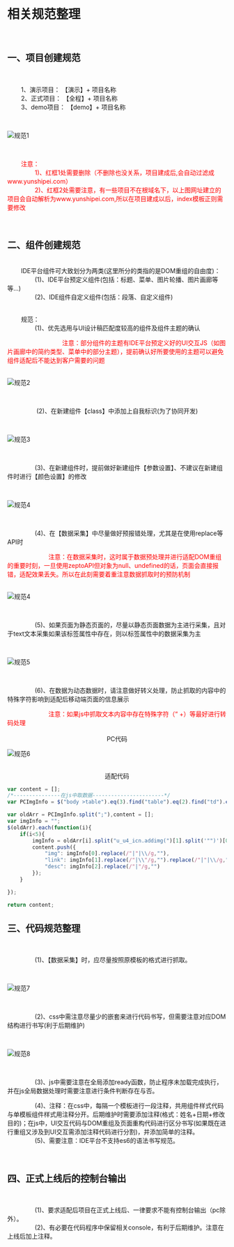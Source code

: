 # 相关规范整理

<br>

## 一、项目创建规范

<br>

&nbsp;&nbsp;&nbsp;&nbsp;&nbsp;&nbsp;&nbsp;&nbsp;1、演示项目： 【演示】+ 项目名称
<br>
&nbsp;&nbsp;&nbsp;&nbsp;&nbsp;&nbsp;&nbsp;&nbsp;2、正式项目： 【全程】+ 项目名称
<br>
&nbsp;&nbsp;&nbsp;&nbsp;&nbsp;&nbsp;&nbsp;&nbsp;3、demo项目： 【demo】+ 项目名称
<br>

<br>

![规范1](./../../../assets/images/IdePlatformImages/aa.jpg "规范") 

<br>

<div style="color: red;">

&nbsp;&nbsp;&nbsp;&nbsp;&nbsp;&nbsp;&nbsp;&nbsp;注意：<br>
&nbsp;&nbsp;&nbsp;&nbsp;&nbsp;&nbsp;&nbsp;&nbsp;&nbsp;&nbsp;&nbsp;&nbsp;&nbsp;&nbsp;&nbsp;&nbsp;1)、红框1处需要删除（不删除也没关系，项目建成后,会自动过滤成www.yunshipei.com）<br>
&nbsp;&nbsp;&nbsp;&nbsp;&nbsp;&nbsp;&nbsp;&nbsp;&nbsp;&nbsp;&nbsp;&nbsp;&nbsp;&nbsp;&nbsp;&nbsp;2)、红框2处需要注意，有一些项目不在根域名下，以上图网址建立的项目会自动解析为www.yunshipei.com,所以在项目建成以后，index模板正则需要修改<br>

</div>


<br>

## 二、组件创建规范

<br>
&nbsp;&nbsp;&nbsp;&nbsp;&nbsp;&nbsp;&nbsp;&nbsp;IDE平台组件可大致划分为两类(这里所分的类指的是DOM重组的自由度)：<br>
&nbsp;&nbsp;&nbsp;&nbsp;&nbsp;&nbsp;&nbsp;&nbsp;&nbsp;&nbsp;&nbsp;&nbsp;&nbsp;&nbsp;&nbsp;&nbsp;(1)、IDE平台预定义组件(包括：标题、菜单、图片轮播、图片画廊等等...)<br>
&nbsp;&nbsp;&nbsp;&nbsp;&nbsp;&nbsp;&nbsp;&nbsp;&nbsp;&nbsp;&nbsp;&nbsp;&nbsp;&nbsp;&nbsp;&nbsp;(2)、IDE组件自定义组件(包括：段落、自定义组件)<br>

<br>

&nbsp;&nbsp;&nbsp;&nbsp;&nbsp;&nbsp;&nbsp;&nbsp;规范：<br>
&nbsp;&nbsp;&nbsp;&nbsp;&nbsp;&nbsp;&nbsp;&nbsp;&nbsp;&nbsp;&nbsp;&nbsp;&nbsp;&nbsp;&nbsp;&nbsp;(1)、优先选用与UI设计稿匹配度较高的组件及组件主题的确认<br>

<div style="color: red;">
&nbsp;&nbsp;&nbsp;&nbsp;&nbsp;&nbsp;&nbsp;&nbsp;&nbsp;&nbsp;&nbsp;&nbsp;&nbsp;&nbsp;&nbsp;&nbsp;&nbsp;&nbsp;&nbsp;&nbsp;&nbsp;&nbsp;&nbsp;&nbsp;&nbsp;&nbsp;&nbsp;&nbsp;&nbsp;&nbsp;&nbsp;&nbsp;注意：部分组件的主题有IDE平台预定义好的UI交互JS（如图片画廊中的简约类型、菜单中的部分主题），提前确认好所要使用的主题可以避免组件适配后不能达到客户需要的问题
</div>

<br>

![规范2](./../../../assets/images/IdePlatformImages/ab.jpg "规范") 

<br>

&nbsp;&nbsp;&nbsp;&nbsp;&nbsp;&nbsp;&nbsp;&nbsp;&nbsp;&nbsp;&nbsp;&nbsp;&nbsp;&nbsp;&nbsp;&nbsp;
(2)、在新建组件【class】中添加上自我标识(为了协同开发)<br>

<br>

![规范3](./../../../assets/images/IdePlatformImages/ac.jpg "规范")

<br>

&nbsp;&nbsp;&nbsp;&nbsp;&nbsp;&nbsp;&nbsp;&nbsp;&nbsp;&nbsp;&nbsp;&nbsp;&nbsp;&nbsp;&nbsp;&nbsp;(3)、在新建组件时，提前做好新建组件【参数设置】、不建议在新建组件时进行【颜色设置】的修改<br>

<br>

![规范4](./../../../assets/images/IdePlatformImages/ad.jpg "规范")

<br>

&nbsp;&nbsp;&nbsp;&nbsp;&nbsp;&nbsp;&nbsp;&nbsp;&nbsp;&nbsp;&nbsp;&nbsp;&nbsp;&nbsp;&nbsp;&nbsp;(4)、在【数据采集】中尽量做好预报错处理，尤其是在使用replace等API时<br>

<div style="color: red;">
&nbsp;&nbsp;&nbsp;&nbsp;&nbsp;&nbsp;&nbsp;&nbsp;&nbsp;&nbsp;&nbsp;&nbsp;&nbsp;&nbsp;&nbsp;&nbsp;&nbsp;&nbsp;&nbsp;&nbsp;&nbsp;&nbsp;&nbsp;&nbsp;注意：在数据采集时，这时属于数据预处理并进行适配DOM重组的重要时刻，一旦使用zeptoAPI但对象为null、undefined的话，页面会直接报错，适配效果丢失。所以在此刻需要着重注意数据抓取时的预防机制
</div>

<br>

![规范4](./../../../assets/images/IdePlatformImages/ae.jpg "规范")

<br>


&nbsp;&nbsp;&nbsp;&nbsp;&nbsp;&nbsp;&nbsp;&nbsp;&nbsp;&nbsp;&nbsp;&nbsp;&nbsp;&nbsp;&nbsp;&nbsp;(5)、如果页面为静态页面的，尽量以静态页面数据为主进行采集，且对于text文本采集如果该标签属性中存在，则以标签属性中的数据采集为主<br>

<br>

![规范5](./../../../assets/images/IdePlatformImages/af.jpg "规范")

<br>

&nbsp;&nbsp;&nbsp;&nbsp;&nbsp;&nbsp;&nbsp;&nbsp;&nbsp;&nbsp;&nbsp;&nbsp;&nbsp;&nbsp;&nbsp;&nbsp;(6)、在数据为动态数据时，请注意做好转义处理，防止抓取的内容中的特殊字符影响到适配后移动端页面的信息展示<br>

<div style="color: red;">
&nbsp;&nbsp;&nbsp;&nbsp;&nbsp;&nbsp;&nbsp;&nbsp;&nbsp;&nbsp;&nbsp;&nbsp;&nbsp;&nbsp;&nbsp;&nbsp;&nbsp;&nbsp;&nbsp;&nbsp;&nbsp;&nbsp;&nbsp;&nbsp;注意：如果js中抓取文本内容中存在特殊字符（“ +）等最好进行转码处理
</div>

<br>

<div style="text-align: center;">PC代码</div>

![规范6](./../../../assets/images/IdePlatformImages/ag.jpg "规范")

<br>

<div style="text-align: center;">适配代码</div>

```javascript
var content = [];
/*---------------在js中取数据-----------------------*/
var PCImgInfo = $("body >table").eq(3).find("table").eq(2).find("td").eq(0).children("script").eq(1).text().split("{")[1].split("}")[0];

var oldArr = PCImgInfo.split(";"),content = [];
var imgInfo = "";
$(oldArr).each(function(i){
    if(i<5){
        imgInfo = oldArr[i].split("u_u4_icn.addimg(")[1].split('"")')[0].split(",");
        content.push({
            "img": imgInfo[0].replace(/"|"|\\/g,""),
            "link": imgInfo[1].replace(/"|\\"/g,"").replace(/"|"|\\/g,""),
            "desc": imgInfo[2].replace(/"|"/g,"")
        });        
    }

});

return content;

```

## 三、代码规范整理

<br>

&nbsp;&nbsp;&nbsp;&nbsp;&nbsp;&nbsp;&nbsp;&nbsp;&nbsp;&nbsp;&nbsp;&nbsp;&nbsp;&nbsp;&nbsp;&nbsp;(1)、【数据采集】时，应尽量按照原模板的格式进行抓取。<br>

<br>

![规范7](./../../../assets/images/IdePlatformImages/ah.jpg "规范")

<br>

&nbsp;&nbsp;&nbsp;&nbsp;&nbsp;&nbsp;&nbsp;&nbsp;&nbsp;&nbsp;&nbsp;&nbsp;&nbsp;&nbsp;&nbsp;&nbsp;(2)、css中需注意尽量少的嵌套来进行代码书写，但需要注意对应DOM结构进行书写(利于后期维护)<br>

<br>

![规范8](./../../../assets/images/IdePlatformImages/ai.jpg "规范")

<br>

&nbsp;&nbsp;&nbsp;&nbsp;&nbsp;&nbsp;&nbsp;&nbsp;&nbsp;&nbsp;&nbsp;&nbsp;&nbsp;&nbsp;&nbsp;&nbsp;(3)、js中需要注意在全局添加ready函数，防止程序未加载完成执行，并在js全局数据处理时需要注意进行条件判断存在与否。<br>



&nbsp;&nbsp;&nbsp;&nbsp;&nbsp;&nbsp;&nbsp;&nbsp;&nbsp;&nbsp;&nbsp;&nbsp;&nbsp;&nbsp;&nbsp;&nbsp;(4)、注释：在css中，每隔一个模板进行一段注释，共用组件样式代码与单模板组件样式用注释分开。后期维护时需要添加注释(格式：姓名+日期+修改目的)；在js中，UI交互代码与DOM重组及页面重构代码进行区分书写(如果既在进行重组又涉及到UI交互需添加注释代码进行分割)，并添加简单的注释。<br>
&nbsp;&nbsp;&nbsp;&nbsp;&nbsp;&nbsp;&nbsp;&nbsp;&nbsp;&nbsp;&nbsp;&nbsp;&nbsp;&nbsp;&nbsp;&nbsp;(5)、需要注意：IDE平台不支持es6的语法书写规范。<br>



<br>

## 四、正式上线后的控制台输出

<br>

&nbsp;&nbsp;&nbsp;&nbsp;&nbsp;&nbsp;&nbsp;&nbsp;&nbsp;&nbsp;&nbsp;&nbsp;&nbsp;&nbsp;&nbsp;&nbsp;(1)、要求适配后项目在正式上线后、一律要求不能有控制台输出（pc除外）。<br>
&nbsp;&nbsp;&nbsp;&nbsp;&nbsp;&nbsp;&nbsp;&nbsp;&nbsp;&nbsp;&nbsp;&nbsp;&nbsp;&nbsp;&nbsp;&nbsp;(2)、有必要在代码程序中保留相关console，有利于后期维护。注意在上线后加上注释。<br>

<br>




